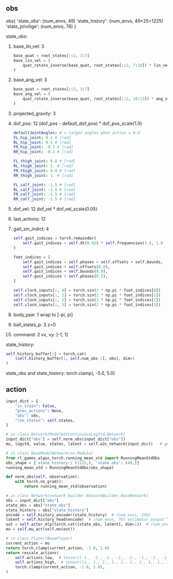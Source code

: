 ## obs

obs{
    'state_obs': (num_envs, 49)
    'state_history': (num_envs, 49*25=1225)
    'state_privilige': (num_envs, 76)
}

state_obs: 
1. base_lin_vel: 3
    ```python
    base_quat = root_states[::2, 3:7]
    base_lin_vel = (
        quat_rotate_inverse(base_quat, root_states[::2, 7:10]) * lin_vel_scale(1.0)
    )
    ```
2. base_ang_vel: 3
    ```python
    base_quat = root_states[::2, 3:7]
    base_ang_vel = (
        quat_rotate_inverse(base_quat, root_states[::2, 10:13]) * ang_vel_scale(0.25)
    )
    ```
3. projected_gravity: 3

4. dof_pos: 12
    (dof_pos - default_dof_pos) * dof_pos_scale(1.0)

    ```yaml
    defaultJointAngles: # = target angles when action = 0.0
    FL_hip_joint: 0.1 # [rad]
    RL_hip_joint: 0.1 # [rad]
    FR_hip_joint: -0.1 # [rad]
    RR_hip_joint: -0.1 # [rad]

    FL_thigh_joint: 0.8 # [rad]
    RL_thigh_joint: 1. # [rad]
    FR_thigh_joint: 0.8 # [rad]
    RR_thigh_joint: 1. # [rad]

    FL_calf_joint: -1.5 # [rad]
    RL_calf_joint: -1.5 # [rad]
    FR_calf_joint: -1.5 # [rad]
    RR_calf_joint: -1.5 # [rad]
    ```
5. dof_vel: 12
    dof_vel * dof_vel_scale(0.05)
6. last_actions: 12

7. gait_sin_indict: 4
    ```python
    self.gait_indices = torch.remainder(
        self.gait_indices + self.dt(0.02) * self.frequencies(3.), 1.0
    )

    foot_indices = [
        self.gait_indices + self.phases + self.offsets + self.bounds,
        self.gait_indices + self.offsets(0.0),
        self.gait_indices + self.bounds(0.0),
        self.gait_indices + self.phases(0.5),
    ]

    self.clock_inputs[:, 0] = torch.sin(2 * np.pi * foot_indices[0])
    self.clock_inputs[:, 1] = torch.sin(2 * np.pi * foot_indices[1])
    self.clock_inputs[:, 2] = torch.sin(2 * np.pi * foot_indices[2])
    self.clock_inputs[:, 3] = torch.sin(2 * np.pi * foot_indices[3])
    ```
8. body_yaw: 1
    wrap to [-pi, pi]
9.  ball_states_p: 3
    z=0
10. command: 2
    vx, vy: [-1, 1]

state_history:
```python
self.history_buffer[:] = torch.cat(
    (self.history_buffer[:, self.num_obs :], obs), dim=1
)
```

state_obs and state_history: torch.clamp(, -5.0, 5.0)






## action
```python
input_dict = {
    "is_train": False,
    "prev_actions": None,
    "obs": obs,
    "rnn_states": self.states,
}

# in class Network(ModelA2CContinuousLogStd.Network)
input_dict["obs"] = self.norm_obs(input_dict["obs"])
mu, logstd, value, states, latent = self.a2c_network(input_dict)   # get mu

# in class BaseModelNetwork(nn.Module)
from rl_games.algos_torch.running_mean_std import RunningMeanStdObs
obs_shape = {'state_history': (1225,), 'state_obs': (49,)}
running_mean_std = RunningMeanStdObs(obs_shape)

def norm_obs(self, observation):
    with torch.no_grad():
        return running_mean_std(observation)

# in class Network(network_builder.NetworkBuilder.BaseNetwork)
obs = input_dict["obs"]
state_obs = obs["state_obs"]
state_history = obs["state_history"]
encode = self.history_encoder(state_history)  # (num_envs, 256)
latent = self.history_head(encode)  # (num_envs, 76) estimator_output TODO: what is latent?
out = self.actor_mlp(torch.cat([state_obs, latent], dim=1))  # (num_envs, 128)
mu = self.mu_act(self.mu(out))

# in class Player(BasePlayer)
current_action = mu
return torch.clamp(current_action, -1.0, 1.0)
return rescale_actions(
    self.actions_low,  # tensor([-1., -1., -1., -1., -1., -1., -1., -1., -1., -1., -1., -1.], device='cuda:0')
    self.actions_high,  # tensor([1., 1., 1., 1., 1., 1., 1., 1., 1., 1., 1., 1.], device='cuda:0')
    torch.clamp(current_action, -1.0, 1.0),
)

```
